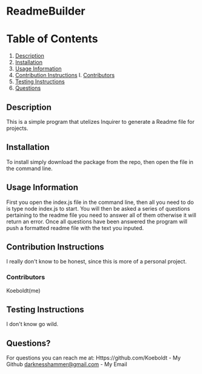 # ReadmeBuilder

# Table of Contents
1. [Description](#Description)
2. [Installation](#Installation)
2. [Usage Information](#Usage)    
3. [Contribution Instructions](#Contribution)
      I. [Contributors](#contributors)
4. [Testing Instructions](#Testing)
5. [Questions](#Questions?????!)

## Description <a name="Description"></a>
This is a simple program that utelizes Inquirer to generate a Readme file for projects.

## Installation <a name="Installation"></a>
To install simply download the package from the repo, then open the file in the command line.

## Usage Information <a name="Usage"></a>
First you open the index.js file in the command line, then all you need to do is type node index.js to start. You will then be asked a series of questions pertaining to the readme file you need to answer all of them otherwise it will return an error. Once all questions have been answered the program will push a formatted readme file with the text you inputed.

## Contribution Instructions <a name="Contribution"></a>
I really don't know to be honest, since this is more of a personal project.

### Contributors<a name="contributors"></a>
Koeboldt(me)

## Testing Instructions <a name="Testing"></a>
I don't know go wild.

## Questions? <a name="Questions?????!"></a>
For questions you can reach me at:
Https://github.com/Koeboldt - My Github
darknesshammer@gmail.com - My Email
